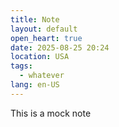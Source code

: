 ```yaml
---
title: Note
layout: default
open_heart: true
date: 2025-08-25 20:24
location: USA
tags: 
  - whatever
lang: en-US
---
```


This is a mock note
